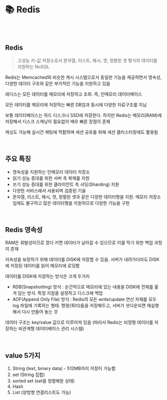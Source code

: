 # 📚 Redis

<br>

<br>

## Redis

> 고성능 키-값 저장소로서 문자열, 리스트, 해시, 셋, 정렬된 셋 형식의 데이터를 지원하는 NoSQL

Redis는 Memcached와 비슷한 캐시 시스템으로서 동일한 기능을 제공하면서 영속성, 다양한 데이터 구조와 같은 부가적인 기능을 지원하고 있음

레디스는 모든 데이터를 메모리에 저장하고 조회. 즉, 인메모리 데이터베이스

모든 데이터를 메모리에 저장하는 빠른 DB임과 동시에 다양한 자료구조를 지님

보통 데이터베이스는 하드 디스크나 SSD에 저장한다. 하지만 Redis는 메모리(RAM)에 저장해서 디스크 스캐닝이 필요없어 매우 빠른 장점이 존재

캐싱도 가능해 실시간 채팅에 적합하며 세션 공유를 위해 세션 클러스터링에도 활용됨

<br>

## 주요 특징

- 영속성을 지원하는 인메모리 데이터 저장소
- 읽기 성능 증대를 위한 서버 측 복제를 지원
- 쓰기 성능 증대를 위한 클라이언트 측 샤딩(Sharding) 지원
- 다양한 서비스에서 사용되며 검증된 기술
- 문자열, 리스트, 해시, 셋, 정렬된 셋과 같은 다양한 데이터형을 지원. 메모리 저장소임에도 불구하고 많은 데이터형을 지원하므로 다양한 기능을 구현

<br>

## Redis 영속성

RAM은 휘발성이므로 껐다 키면 데이터가 날아갈 수 있으므로 이를 막기 위한 백업 과정이 존재

지속성을 보장하기 위해 데이터를 DISK에 저장할 수 있음. 서버가 내려가더라도 DISK에 저장된 데이터를 읽어 메모리에 로딩함

데이터를 DISK에 저장하는 방식은 크게 두가지

- RDB(Snapshotting) 방식 : 순간적으로 메모리에 있는 내용을 DISK에 전체를 옮겨 담는 방식. 특정 지점을 설정하고 디스크에 백업
- AOF(Append Only File) 방식 : Redis의 모든 write/update 연산 자체를 모두 log 파일에 기록하는 형태. 명령(쿼리)들을 저장해두고, 서버가 셧다운되면 재실행해서 다시 만들어 놓는 것

데이터 구조는 key/value 값으로 이루어져 있음 (따라서 Redis는 비정형 데이터를 저장하는 비관계형 데이터베이스 관리 시스템)

<br>

## value 5가지

1. String (text, binary data) - 512MB까지 저장이 가능함
2. set (String 집합)
3. sorted set (set을 정렬해둔 상태)
4. Hash
5. List (양방향 연결리스트도 가능)
